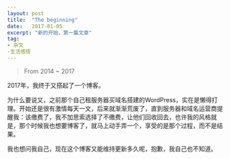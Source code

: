 ```yaml
---
layout: post
title:  "The beginning"
date:   2017-01-05
excerpt: "新的开始，第一篇文章"
tag:
- 杂文
-生活感悟
---
```


>From 2014 ~ 2017

2017年，我终于又搭起了一个博客。

为什么要说又，之前那个自己租服务器买域名搭建的WordPress，实在是懒得打理。开始还是很有激情每天一文，后来就渐渐荒废了，直到服务器和域名运营商提醒我：该缴费了，我不加思索选择了不缴费，让他们回收回去，也许我的风格就是，那个时候我也想要博客了，就马上动手弄一个，享受的是那个过程，而不是结果。

我也想问我自己，现在这个博客又能维持更新多久呢，抱歉，我自己也不知道。

